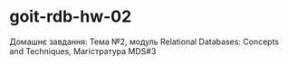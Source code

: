 # goit-rdb-hw-02
Домашнє завдання: Тема №2, модуль Relational Databases: Concepts and Techniques, 
Магістратура MDS#3
